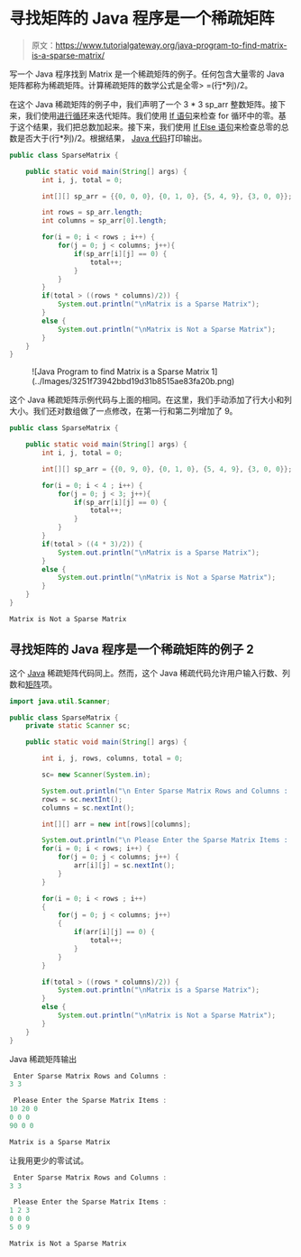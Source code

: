 # 寻找矩阵的 Java 程序是一个稀疏矩阵

> 原文：<https://www.tutorialgateway.org/java-program-to-find-matrix-is-a-sparse-matrix/>

写一个 Java 程序找到 Matrix 是一个稀疏矩阵的例子。任何包含大量零的 Java 矩阵都称为稀疏矩阵。计算稀疏矩阵的数学公式是全零> =(行*列)/2。

在这个 Java 稀疏矩阵的例子中，我们声明了一个 3 * 3 sp_arr 整数矩阵。接下来，我们使用[进行循环](https://www.tutorialgateway.org/java-for-loop/)来迭代矩阵。我们使用 [If 语句](https://www.tutorialgateway.org/java-if-statement/)来检查 for 循环中的零。基于这个结果，我们把总数加起来。接下来，我们使用 [If Else 语句](https://www.tutorialgateway.org/java-if-else-statement/)来检查总零的总数是否大于(行*列)/2。根据结果， [Java 代码](https://www.tutorialgateway.org/learn-java-programs/)打印输出。

```java
public class SparseMatrix {

	public static void main(String[] args) {	
		int i, j, total = 0;

		int[][] sp_arr = {{0, 0, 0}, {0, 1, 0}, {5, 4, 9}, {3, 0, 0}};

		int rows = sp_arr.length;
		int columns = sp_arr[0].length;

		for(i = 0; i < rows ; i++) {
			for(j = 0; j < columns; j++){
				if(sp_arr[i][j] == 0) {
					total++;
				}
			}
		}	
		if(total > ((rows * columns)/2)) {
			System.out.println("\nMatrix is a Sparse Matrix");
		}
		else {
			System.out.println("\nMatrix is Not a Sparse Matrix");
		}
	}
}
```

<figure class="wp-block-image size-large">![Java Program to find Matrix is a Sparse Matrix 1](../Images/3251f73942bbd19d31b8515ae83fa20b.png)</figure>

这个 Java 稀疏矩阵示例代码与上面的相同。在这里，我们手动添加了行大小和列大小。我们还对数组做了一点修改，在第一行和第二列增加了 9。

```java
public class SparseMatrix {

	public static void main(String[] args) {	
		int i, j, total = 0;

		int[][] sp_arr = {{0, 9, 0}, {0, 1, 0}, {5, 4, 9}, {3, 0, 0}};

		for(i = 0; i < 4 ; i++) {
			for(j = 0; j < 3; j++){
				if(sp_arr[i][j] == 0) {
					total++;
				}
			}
		}	
		if(total > ((4 * 3)/2)) {
			System.out.println("\nMatrix is a Sparse Matrix");
		}
		else {
			System.out.println("\nMatrix is Not a Sparse Matrix");
		}
	}
}
```

```java
Matrix is Not a Sparse Matrix
```

## 寻找矩阵的 Java 程序是一个稀疏矩阵的例子 2

这个 [Java](https://www.tutorialgateway.org/java-tutorial/) 稀疏矩阵代码同上。然而，这个 Java 稀疏代码允许用户输入行数、列数和[矩阵](https://www.tutorialgateway.org/two-dimensional-array-in-java/)项。

```java
import java.util.Scanner;

public class SparseMatrix {
	private static Scanner sc;

	public static void main(String[] args) {

		int i, j, rows, columns, total = 0;

		sc= new Scanner(System.in);

		System.out.println("\n Enter Sparse Matrix Rows and Columns :  ");
		rows = sc.nextInt();
		columns = sc.nextInt();

		int[][] arr = new int[rows][columns];

		System.out.println("\n Please Enter the Sparse Matrix Items :  ");
		for(i = 0; i < rows; i++) {
			for(j = 0; j < columns; j++) {
				arr[i][j] = sc.nextInt();
			}		
		}

		for(i = 0; i < rows ; i++)
		{
			for(j = 0; j < columns; j++)
			{
				if(arr[i][j] == 0) {
					total++;
				}
			}
		}

		if(total > ((rows * columns)/2)) {
			System.out.println("\nMatrix is a Sparse Matrix");
		}
		else {
			System.out.println("\nMatrix is Not a Sparse Matrix");
		}
	}
}
```

Java 稀疏矩阵输出

```java
 Enter Sparse Matrix Rows and Columns :  
3 3

 Please Enter the Sparse Matrix Items :  
10 20 0
0 0 0
90 0 0

Matrix is a Sparse Matrix
```

让我用更少的零试试。

```java
 Enter Sparse Matrix Rows and Columns :  
3 3

 Please Enter the Sparse Matrix Items :  
1 2 3
0 0 0
5 0 9

Matrix is Not a Sparse Matrix
```